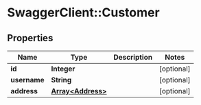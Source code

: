 # SwaggerClient::Customer

## Properties
Name | Type | Description | Notes
------------ | ------------- | ------------- | -------------
**id** | **Integer** |  | [optional] 
**username** | **String** |  | [optional] 
**address** | [**Array&lt;Address&gt;**](Address.md) |  | [optional] 

